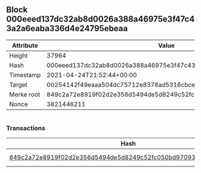 ## Block 000eeed137dc32ab8d0026a388a46975e3f47c43a2a6eaba336d4e24795ebeaa

Attribute | Value
--- | ---
Height | 37964
Hash | 000eeed137dc32ab8d0026a388a46975e3f47c43a2a6eaba336d4e24795ebeaa
Timestamp | 2021-04-24T21:52:44+00:00
Target | 00254142f49eaaa504dc75712e8378ad5316cbcead634704b3734b6271167cc4
Merke root | 849c2a72e8919f02d2e356d5494de5d8249c52fc050bd97093eb19d474cd4e0a
Nonce | 3821446211

```

```

### Transactions

Hash | Amount
--- | ---
[849c2a72e8919f02d2e356d5494de5d8249c52fc050bd97093eb19d474cd4e0a](849c2a72e8919f02d2e356d5494de5d8249c52fc050bd97093eb19d474cd4e0a.md) | 10.00000000 SKEPTI 
